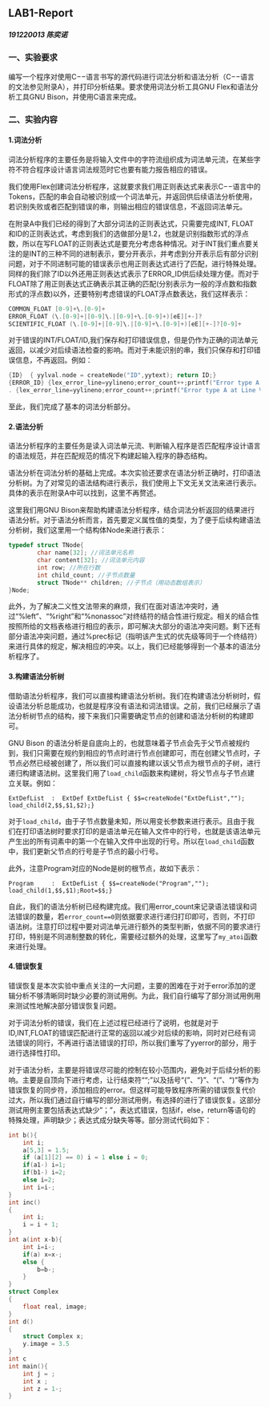 ## LAB1-Report

##### 191220013 陈奕诺

### 一、实验要求

编写一个程序对使用C−−语言书写的源代码进行词法分析和语法分析（C−−语言的文法参见附录A），并打印分析结果。要求使用词法分析工具GNU Flex和语法分析工具GNU Bison，并使用C语言来完成。

### 二、实验内容

#### 1.词法分析

词法分析程序的主要任务是将输入文件中的字符流组织成为词法单元流，在某些字符不符合程序设计语言词法规范时它也要有能力报告相应的错误。

我们使用Flex创建词法分析程序，这就要求我们用正则表达式来表示C−−语言中的Tokens，匹配的串会自动被识别成一个词法单元，并返回供后续语法分析使用，若识别失败或者匹配到错误的串，则输出相应的错误信息，不返回词法单元。

在附录A中我们已经的得到了大部分词法的正则表达式，只需要完成INT, FLOAT和ID的正则表达式，考虑到我们的选做部分是1.2，也就是识别指数形式的浮点数，所以在写FLOAT的正则表达式是要充分考虑各种情况。对于INT我们重点要关注的是INT的三种不同的进制表示，要分开表示，并考虑到分开表示后有部分识别问题，对于不同进制可能的错误表示也用正则表达式进行了匹配，进行特殊处理。同样的我们除了ID以外还用正则表达式表示了ERROR_ID供后续处理方便。而对于FLOAT除了用正则表达式正确表示其正确的匹配(分别表示为一般的浮点数和指数形式的浮点数)以外，还要特别考虑错误的FLOAT浮点数表达，我们这样表示：

```c
COMMON_FLOAT [0-9]+\.[0-9]+
ERROR_FLOAT (\.[0-9]+|[0-9]\.|[0-9]+\.[0-9]+)[eE][+-]?
SCIENTIFIC_FLOAT (\.[0-9]+|[0-9]\.|[0-9]+\.[0-9]+)[eE][+-]?[0-9]+
```

对于错误的INT/FLOAT/ID,我们保存和打印错误信息，但是仍作为正确的词法单元返回，以减少对后续语法检查的影响。而对于未能识别的串，我们只保存和打印错误信息，不再返回。例如：

```C
{ID}  { yylval.node = createNode("ID",yytext); return ID;}
{ERROR_ID} {lex_error_line=yylineno;error_count++;printf("Error type A at Line %d: Illegal ID \'%s\'\n",yylineno, yytext); return ID;}
. {lex_error_line=yylineno;error_count++;printf("Error type A at Line %d: Mysterious characters \'%s\'\n",yylineno, yytext); }
```

至此，我们完成了基本的词法分析部分。

#### 2.语法分析

语法分析程序的主要任务是读入词法单元流、判断输入程序是否匹配程序设计语言的语法规范，并在匹配规范的情况下构建起输入程序的静态结构。

语法分析在词法分析的基础上完成。本次实验还要求在语法分析正确时，打印语法分析树。为了对常见的语法结构进行表示，我们使用上下文无关文法来进行表示。具体的表示在附录A中可以找到，这里不再赘述。

这里我们用GNU Bison来帮助构建语法分析程序，结合词法分析返回的结果进行语法分析。对于语法分析而言，首先要定义属性值的类型，为了便于后续构建语法分析树，我们这里用一个结构体Node来进行表示：

```c
typedef struct TNode{
        char name[32]; //词法单元名称
        char content[32]; //词法单元内容
        int row; //所在行数
        int child_count; //子节点数量
        struct TNode** children; //子节点（用动态数组表示）
}Node;
```

此外，为了解决二义性文法带来的麻烦，我们在面对语法冲突时，通过“%left”、“%right”和“%nonassoc”对终结符的结合性进行规定。相关的结合性按照所给的文档表格进行相应的表示，即可解决大部分的语法冲突问题。剩下还有部分语法冲突问题，通过%prec标记（指明该产生式的优先级等同于一个终结符）来进行具体的规定，解决相应的冲突。以上，我们已经能够得到一个基本的语法分析程序了。

#### 3.构建语法分析树

借助语法分析程序，我们可以直接构建语法分析树。我们在构建语法分析树时，假设语法分析总能成功，也就是程序没有语法和词法错误。之前，我们已经展示了语法分析树节点的结构，接下来我们只需要确定节点的创建和语法分析树的构建即可。

GNU Bison 的语法分析是自底向上的，也就意味着子节点会先于父节点被规约到，我们只需要在规约到相应的节点时进行节点创建即可，而在创建父节点时，子节点必然已经被创建了，所以我们可以直接构建以该父节点为根节点的子树，进行递归构建语法树。这里我们用了`load_child`函数来构建树，将父节点与子节点建立关联。例如：

```
ExtDefList  :  ExtDef ExtDefList { $$=createNode("ExtDefList",""); load_child(2,$$,$1,$2);}
```

对于`load_child`，由于子节点数量未知，所以用变长参数来进行表示。且由于我们在打印语法树时要求打印的是语法单元在输入文件中的行号，也就是该语法单元产生出的所有词素中的第一个在输入文件中出现的行号。所以在`load_child`函数中，我们更新父节点的行号是子节点的最小行号。

此外，注意Program对应的Node是树的根节点，故如下表示：

```
Program     :  ExtDefList { $$=createNode("Program",""); load_child(1,$$,$1);Root=$$;}
```

自此，我们的语法分析树已经构建完成。我们用error_count来记录语法错误和词法错误的数量，若`error_count==0`则依据要求进行递归打印即可，否则，不打印语法树。注意打印过程中要对词法单元进行额外的类型判断，依据不同的要求进行打印，特别是不同进制整数的转化，需要经过额外的处理，这里写了`my_atoi`函数来进行处理。

#### 4.**错误恢复**

错误恢复是本次实验中重点关注的一大问题，主要的困难在于对于error添加的逻辑分析不够清晰同时缺少必要的测试用例。为此，我们自行编写了部分测试用例用来测试性地解决部分错误恢复问题。

对于词法分析的错误，我们在上述过程已经进行了说明，也就是对于ID,INT,FLOAT的错误匹配进行正常的返回以减少对后续的影响，同时对已经有词法错误的同行，不再进行语法错误的打印，所以我们重写了yyerror的部分，用于进行选择性打印。

对于语法分析，主要是将错误尽可能的控制在较小范围内，避免对于后续分析的影响。主要是自顶向下进行考虑，让行结束符““;”以及括号“{”、“}”、“(”、“)”等作为错误恢复的同步符，添加相应的error。但这样可能导致程序所需的错误恢复代价过大，所以我们通过自行编写的部分测试用例，有选择的进行了错误恢复。这部分测试用例主要包括表达式缺少”；”，表达式错误，包括if，else，return等语句的特殊处理，声明缺少；表达式成分缺失等等。部分测试代码如下：

```c
int b(){
	int i;
	a[5,3] = 1.5;
	if (a[1][2] == 0) i = 1 else i = 0;
	if(a1-) i=1;
	if(b1-) i=2;
	else i=2;
	int i=i-;
}
int inc()
{
	int i;
	i = i + 1;
}
int a(int x-b){
	int i=i-;
	if(a) x=x-;
	else {
		b=b-;
	}
}
struct Complex
{
	float real, image;
}
int d()
{
	struct Complex x;
	y.image = 3.5
}
int c 
int main(){
	int j = ;
	int x ;
	int z = 1-;	
}
```



